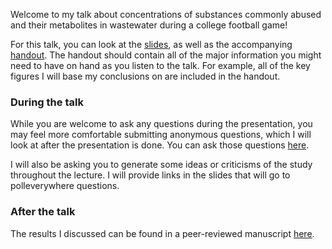 Welcome to my talk about concentrations of substances commonly abused and their metabolites in wastewater during a college football game! 

For this talk, you can look at the [slides](talk.html), as well as the accompanying [handout](https://docs.google.com/document/d/1mbQRyxtki5YqpGTdRt_AGXJEDOjFjXBsGvQqgYc2dr0/edit?usp=sharing). The handout should contain all of the major information you might need to have on hand as you listen to the talk. For example, all of the key figures I will base my conclusions on are included in the handout.

### During the talk
While you are welcome to ask any questions during the presentation, you may feel more comfortable submitting anonymous questions, which I will look at after the presentation is done. You can ask those questions [here](https://PollEv.com/free_text_polls/a8cDmj14lpNxLbI91adiz/respond).

I will also be asking you to generate some ideas or criticisms of the study throughout the lecture. I will provide links in the slides that will go to polleverywhere questions.

### After the talk
The results I discussed can be found in a peer-reviewed manuscript [here](https://www.sciencedirect.com/science/article/abs/pii/S0048969720374945).
